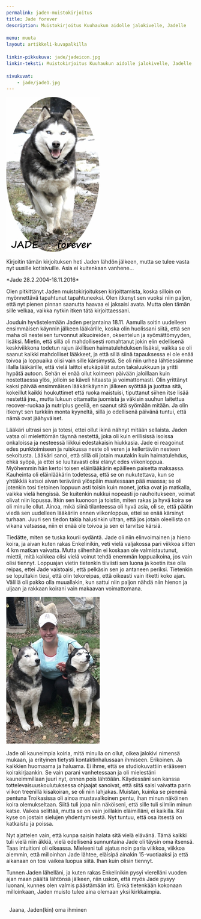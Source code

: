 ```yaml
---
permalink: jaden-muistokirjoitus
title: Jade forever
description: Muistokirjoitus Kuuhaukun aidolle jalokivelle, Jadelle

menu: muuta
layout: artikkeli-kuvapalkilla

linkin-pikkukuva: jade/jadeicon.jpg
linkin-teksti: Muistokirjoitus Kuuhaukun aidolle jalokivelle, Jadelle

sivukuvat:
    - jade/jade1.jpg
--- 
```


![jade forever](images/jade/jade3.jpg)

Kirjoitin tämän kirjoituksen heti Jaden lähdön jälkeen, mutta se 
tulee vasta nyt uusille kotisivuille. Asia ei kuitenkaan vanhene...

\*Jade 28.2.2004-18.11.2016\*
				
Olen pitkittänyt Jaden muistokirjoituksen kirjoittamista, koska silloin on myönnettävä tapahtunut tapahtuneeksi.
Olen itkenyt sen vuoksi niin paljon, että nyt pienen pinnan saanutta haavaa ei jaksaisi avata. Mutta olen tämän sille 
velkaa, vaikka nytkin itken tätä kirjoittaessani.

Jouduin hyvästelemään Jaden perjantaina 18.11. Aamulla soitin uudelleen 
ensimmäisen  käynnin jälkeen lääkärille, koska olin huolissani siitä, että 
sen maha oli nesteisen turvonnut  alkuoireiden, oksentelun ja syömättömyyden, 
lisäksi. Mietin, että sillä oli mahdollisesti romahtanut jokin elin edellisenä 
keskiviikkona todetun rajun äkillisen haimatulehduksen lisäksi, vaikka se oli 
saanut kaikki mahdolliset lääkkeet, ja että sillä siinä tapauksessa ei ole enää 
toivoa ja loppuaika olisi vain sille kärsimystä. Se oli niin urhea lähtiessämme 
illalla lääkärille, että vielä laittoi etukäpälät auton takaluukkuun ja yritti hypätä 
autoon. Sehän ei enää ollut kolmeen päivään jaloillaan kuin nostettaessa ylös, jolloin 
se käveli hitaasta ja voimattomasti. Olin yrittänyt kaksi päivää ensimmäisen lääkärikäynnin 
jälkeen syöttää ja juottaa sitä, kokeillut kaikki houkuttimet että ruoka maistuisi, 
tiputtanut siihen itse lisää nestettä jne., mutta lukuun ottamatta juomista ja väkisin 
suuhun laitettua recover-ruokaa ja nutriplus geeliä, en saanut sitä syömään mitään. Ja 
olin itkenyt sen turkkiin monta kyyneltä, sillä jo edellisenä päivänä tuntui, että nämä 
ovat jäähyväiset.
							
Lääkäri ultrasi sen ja totesi, ettei ollut ikinä nähnyt mitään sellaista. 
Jaden vatsa oli mielettömän täynnä nestettä, joka oli kuin erillisissä isoissa 
onkaloissa ja nesteessä liikkui edestakaisin hiukkasia. Jade ei reagoinut edes 
punktoimiseen ja ruiskussa neste oli veren ja kellertävän nesteen sekoitusta. 
Lääkäri sanoi, että sillä oli jotain muutakin kuin haimatulehdus, ehkä syöpä, 
ja ettei se luultavasti olisi elänyt edes viikonloppua. Myöhemmin hän kertoi 
toisen eläinlääkärin epäilleen paisetta maksassa. Kauheinta oli eläinlääkärin 
todetessa, että se on nukutettava, kun se yhtäkkiä katsoi aivan terävänä ylöspäin 
maatessaan pää maassa; se oli jotenkin tosi tietoinen loppuun asti toisin kuin monet, 
jotka ovat jo matkalla, vaikka vielä hengissä. Se kuitenkin nukkui nopeasti jo 
rauhoitukseen, voimat olivat niin lopussa. Itkin sen kuonoon ja toistin, miten 
rakas ja hyvä koira se oli minulle ollut. Ainoa, mikä siinä tilanteessa oli hyvä 
asia, oli se, että päätin viedä sen uudelleen lääkäriin ennen viikonloppua, ettei 
se enää kärsinyt turhaan. Juuri sen tiedon takia halusinkin ultran, että jos jotain 
oleellista on vikana vatsassa, niin ei enää ole toivoa ja sen ei tarvitse kärsiä.

Tiedätte, miten se tuska kourii sydäntä. Jade oli niin elinvoimainen ja hieno koira, ja aivan 
kuten rakas Enkelinikin, veti vielä valjakossa pari viikkoa sitten 4 km matkan vaivatta. Mutta 
siihenhän ei koskaan ole valmistautunut, miettii, mitä kaikkea olisi vielä voinut tehdä enemmän 
loppuaikoina, jos vain olisi tiennyt. Loppuajan vietin tietenkin tiiviisti sen luona ja koetin 
itse olla reipas, ettei Jade vaistoaisi, että pelkäsin sen jo antaneen periksi. Tietenkin se 
lopultakin tiesi, että olin tekoreipas, että oikeasti vain itketti koko ajan. Välillä oli pakko 
olla muuallakin, kun sattui niin paljon nähdä niin hienon ja uljaan ja rakkaan koirani vain makaavan voimattomana.

![jade forever](images/jade/jade2.jpg)

Jade oli kauneimpia koiria, mitä minulla on ollut, oikea jalokivi nimensä mukaan, 
ja erityinen tietysti kontaktinhalussaan ihmiseen. Erikoinen. Ja kaikkien huomaama ja 
haluama. Ei ihme, että se studiokuvattiin erääseen koirakirjaankin. Se vain parani 
vanhetessaan ja oli mielestäni kauneimmillaan juuri nyt, ennen pois lähtöään. Käydessäni 
sen kanssa tottelevaisuuskoulutuksessa ohjaajat sanoivat, että siitä saisi vaivatta 
parin viikon treenillä kisakoiran, se oli niin lahjakas. Muistan, kuinka se pienenä 
pentuna Troikasissa oli ainoa mustavalkoinen pentu, ihan minun näköinen koira olemukseltaan. 
Siitä tuli jopa niin näköiseni, että sille tuli silmiin minun katse. Vaikea selittää, 
mutta se on vain joillakin eläimilläni, ei kaikilla. Kai kyse on jostain sielujen yhdentymisestä. 
Nyt tuntuu, että osa itsestä on katkaistu ja poissa.
 
Nyt ajattelen vain, että kunpa saisin halata sitä vielä elävänä. Tämä kaikki tuli vielä 
niin äkkiä, vielä edellisenä sunnuntaina Jade oli täysin oma itsensä. Taas intuitioni oli 
oikeassa. Mieleeni tuli ajatus noin paria viikkoa, viikkoa aiemmin, että milloinhan Jade 
lähtee, eläisipä ainakin 15-vuotiaaksi ja että aikanaan on tosi vaikea luopua siitä. 
Ihan kuin olisin tiennyt.

Tunnen Jaden lähelläni, ja kuten rakas Enkelinikin pysyi vierelläni vuoden ajan maan 
päältä lähtönsä jälkeen, niin uskon, että myös Jade pysyy luonani, kunnes olen valmis 
päästämään irti. Enkä tietenkään kokonaan milloinkaan, Jaden muisto tulee aina olemaan 
yksi kirkkaimpia.

<br> 
Jaana, Jaden(kin) oma ihminen
